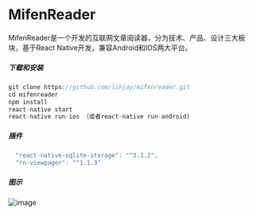 # MifenReader

MifenReader是一个开发的互联网文章阅读器，分为技术、产品、设计三大板块，基于React Native开发，兼容Android和IOS两大平台。
##### 下载和安装
``` javascript
git clone https://github.com/lihjay/mifenreader.git
cd mifenreader
npm install
react-native start
react-native run-ios （或者react-native run-android)
```
##### 插件  
``` javascript
  "react-native-sqlite-storage": "^3.1.2",
  "rn-viewpager": "^1.1.3"
```

##### 图示  
![image](http://ww1.sinaimg.cn/large/72f96cbagw1f8bzzinkkrj20ks10wtda.jpg)  